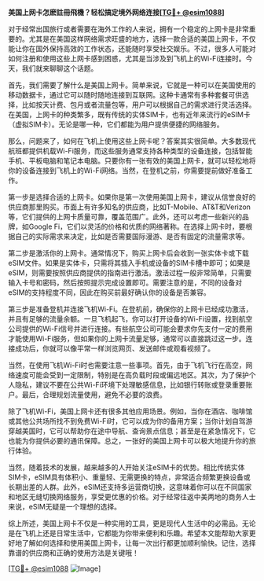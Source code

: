 **美国上网卡怎麽註冊飛機？轻松搞定境外网络连接[[TG💪+ @esim1088](https://t.me/s/esim1088)]**

对于经常出国旅行或者需要在海外工作的人来说，拥有一个稳定的上网卡是非常重要的。尤其是在美国这样网络需求旺盛的地方，选择一款合适的美国上网卡，不仅能让你在国外保持高效的工作状态，还能随时享受社交娱乐。不过，很多人可能对如何注册和使用这些上网卡感到困惑，尤其是当涉及到飞机上的Wi-Fi连接时。今天，我们就来聊聊这个话题。

首先，我们需要了解什么是美国上网卡。简单来说，它就是一种可以在美国使用的移动数据卡，通过它可以随时随地连接到互联网。这种卡通常有多种套餐可供选择，比如按天计费、包月或者流量包等，用户可以根据自己的需求进行灵活选择。在美国，上网卡的种类繁多，既有传统的实体SIM卡，也有近年来流行的eSIM卡（虚拟SIM卡）。无论是哪一种，它们都能为用户提供便捷的网络服务。

那么，问题来了，如何在飞机上使用这些上网卡呢？答案其实很简单。大多数现代航班都提供机载Wi-Fi服务，而这些服务通常支持各种类型的设备连接，包括智能手机、平板电脑和笔记本电脑。只要你有一张有效的美国上网卡，就可以轻松地将你的设备连接到飞机上的Wi-Fi网络。当然，在登机之前，你需要提前做好准备工作。

第一步是选择合适的上网卡。如果你是第一次使用美国上网卡，建议从信誉良好的供应商那里购买。市面上有许多知名的供应商，比如T-Mobile、AT&T和Verizon等，它们提供的上网卡质量可靠，覆盖范围广。此外，还可以考虑一些新兴的品牌，如Google Fi，它们以灵活的价格和优质的网络著称。在选择上网卡时，要根据自己的实际需求来决定，比如是否需要国际漫游、是否有固定的流量需求等。

第二步是激活你的上网卡。通常情况下，购买上网卡后会收到一张实体卡或下载eSIM文件。如果是实体卡，只需将其插入手机或设备的SIM卡槽中即可；如果是eSIM，则需要按照供应商提供的指南进行激活。激活过程一般非常简单，只需要输入卡号和密码，然后按照提示完成设置即可。需要注意的是，不同的设备对eSIM的支持程度不同，因此在购买前最好确认你的设备是否兼容。

第三步是准备登机并连接飞机Wi-Fi。在登机前，确保你的上网卡已经成功激活，并且有足够的流量余额。一旦飞机起飞，你可以打开设备的Wi-Fi设置，找到航空公司提供的Wi-Fi信号并进行连接。有些航空公司可能会要求你先支付一定的费用才能使用Wi-Fi服务，但如果你的上网卡流量足够，通常可以直接跳过这一步。连接成功后，你就可以像平常一样浏览网页、发送邮件或观看视频了。

当然，在使用飞机Wi-Fi时也需要注意一些事项。首先，由于飞机飞行在高空，网络速度可能会受到一定限制，特别是在高负载时段或偏远地区。其次，为了保护个人隐私，建议不要在公共Wi-Fi环境下处理敏感信息，比如银行转账或登录重要账户。最后，合理规划流量使用，避免不必要的浪费。

除了飞机Wi-Fi，美国上网卡还有很多其他应用场景。例如，当你在酒店、咖啡馆或其他公共场所找不到免费Wi-Fi时，它可以成为你的备用方案；当你计划自驾游穿越美国时，它可以帮助你在途中导航、查询景点信息；甚至是在紧急情况下，它也能为你提供必要的通讯保障。总之，一张好的美国上网卡可以极大地提升你的旅行体验。

当然，随着技术的发展，越来越多的人开始关注eSIM卡的优势。相比传统实体SIM卡，eSIM具有体积小、重量轻、无需更换的特点，非常适合频繁更换设备或长期出差的人群。此外，eSIM还支持多运营商切换，这意味着你可以在不同国家和地区无缝切换网络服务，享受更优惠的价格。对于经常往返中美两地的商务人士来说，eSIM无疑是一个理想的选择。

综上所述，美国上网卡不仅是一种实用的工具，更是现代人生活中的必需品。无论是在飞机上还是日常生活中，它都能为你带来便利和乐趣。希望本文能帮助大家更好地了解如何选择和使用美国上网卡，让每一次出行都更加顺利愉快。记住，选择靠谱的供应商和正确的使用方法是关键哦！

[[TG💪+ @esim1088](https://t.me/s/esim1088) ![Image](https://i.postimg.cc/4NQfJmqS/Snipaste-2025-05-13-00-14-12.png)]